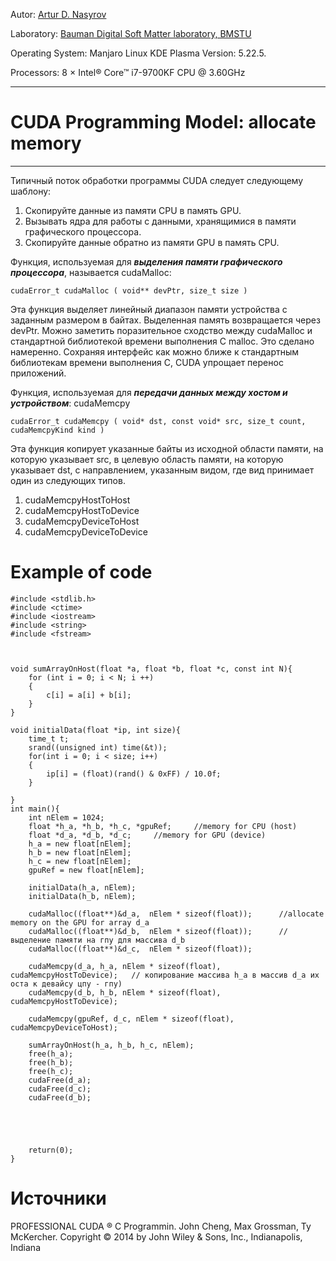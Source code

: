 Autor: [Artur D. Nasyrov](https://github.com/Arturawesome)

Laboratory: [Bauman Digital Soft Matter laboratory, BMSTU](http://teratech.ru/en)

Operating System: Manjaro Linux KDE Plasma Version: 5.22.5. 

Processors: 8 × Intel® Core™ i7-9700KF CPU @ 3.60GHz

---

# CUDA Programming Model: allocate memory
---
Типичный поток обработки программы CUDA следует следующему шаблону:
1. Скопируйте данные из памяти CPU в память GPU.
2. Вызывать ядра для работы с данными, хранящимися в памяти графического процессора.
3. Скопируйте данные обратно из памяти GPU в память CPU.

Функция, используемая для ***выделения памяти графического процессора***, называется cudaMalloc:

```shell
cudaError_t cudaMalloc ( void** devPtr, size_t size )
```
Эта функция выделяет линейный диапазон памяти устройства с заданным размером в байтах. Выделенная память возвращается через devPtr. Можно заметить поразительное сходство между cudaMalloc и стандартной библиотекой времени выполнения C malloc. Это сделано намеренно. Сохраняя интерфейс как можно ближе к стандартным библиотекам времени выполнения C, CUDA упрощает перенос приложений.

Функция, используемая для ***передачи данных между хостом и устройством***: cudaMemcpy
```shell
cudaError_t cudaMemcpy ( void* dst, const void* src, size_t count, cudaMemcpyKind kind )
```
Эта функция копирует указанные байты из исходной области памяти, на которую указывает src, в целевую область памяти, на которую указывает dst, с направлением, указанным видом, где вид принимает один из следующих типов.
1. cudaMemcpyHostToHost
2. cudaMemcpyHostToDevice
3. cudaMemcpyDeviceToHost
4. cudaMemcpyDeviceToDevice

# Example of code
```CUDA
#include <stdlib.h>
#include <ctime>
#include <iostream>
#include <string>
#include <fstream>



void sumArrayOnHost(float *a, float *b, float *c, const int N){
    for (int i = 0; i < N; i ++)
    {
        c[i] = a[i] + b[i];
    }
}

void initialData(float *ip, int size){
    time_t t;
    srand((unsigned int) time(&t));
    for(int i = 0; i < size; i++)
    {
        ip[i] = (float)(rand() & 0xFF) / 10.0f;
    }

}
int main(){
    int nElem = 1024;
    float *h_a, *h_b, *h_c, *gpuRef;     //memory for CPU (host)
    float *d_a, *d_b, *d_c;     //memory for GPU (device)
    h_a = new float[nElem];
    h_b = new float[nElem];
    h_c = new float[nElem];
    gpuRef = new float[nElem];

    initialData(h_a, nElem);
    initialData(h_b, nElem);

    cudaMalloc((float**)&d_a,  nElem * sizeof(float));      //allocate memory on the GPU for array d_a
    cudaMalloc((float**)&d_b,  nElem * sizeof(float));      //выделение памяти на гпу для массива d_b
    cudaMalloc((float**)&d_c,  nElem * sizeof(float));

    cudaMemcpy(d_a, h_a, nElem * sizeof(float), cudaMemcpyHostToDevice);   // копирование массива h_a в массив d_a их оста к девайсу цпу - гпу)
    cudaMemcpy(d_b, h_b, nElem * sizeof(float), cudaMemcpyHostToDevice);

    cudaMemcpy(gpuRef, d_c, nElem * sizeof(float), cudaMemcpyDeviceToHost);

    sumArrayOnHost(h_a, h_b, h_c, nElem);
    free(h_a);
    free(h_b);
    free(h_c);
    cudaFree(d_a);
    cudaFree(d_c);
    cudaFree(d_b);





    return(0);
}

```
# Источники 
PROFESSIONAL CUDA ® C Programmin. John Cheng, Max Grossman, Ty McKercher. Copyright © 2014 by John Wiley & Sons, Inc., Indianapolis, Indiana
